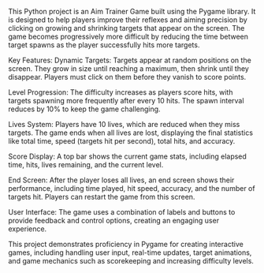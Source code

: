 This Python project is an Aim Trainer Game built using the Pygame library. It is designed to help players improve their reflexes and aiming precision by clicking on growing and shrinking targets that appear on the screen. The game becomes progressively more difficult by reducing the time between target spawns as the player successfully hits more targets.

Key Features:
Dynamic Targets: Targets appear at random positions on the screen. They grow in size until reaching a maximum, then shrink until they disappear. Players must click on them before they vanish to score points.

Level Progression: The difficulty increases as players score hits, with targets spawning more frequently after every 10 hits. The spawn interval reduces by 10% to keep the game challenging.

Lives System: Players have 10 lives, which are reduced when they miss targets. The game ends when all lives are lost, displaying the final statistics like total time, speed (targets hit per second), total hits, and accuracy.

Score Display: A top bar shows the current game stats, including elapsed time, hits, lives remaining, and the current level.

End Screen: After the player loses all lives, an end screen shows their performance, including time played, hit speed, accuracy, and the number of targets hit. Players can restart the game from this screen.

User Interface: The game uses a combination of labels and buttons to provide feedback and control options, creating an engaging user experience.

This project demonstrates proficiency in Pygame for creating interactive games, including handling user input, real-time updates, target animations, and game mechanics such as scorekeeping and increasing difficulty levels.
